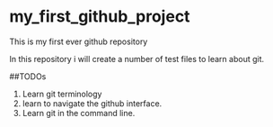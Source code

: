 # my_first_github_project 
This is my first ever github repository

In this repository i will create a number of test files to learn about git.

##TODOs
1. Learn git terminology
2. learn to navigate the github interface.
3. Learn git in the command line.
